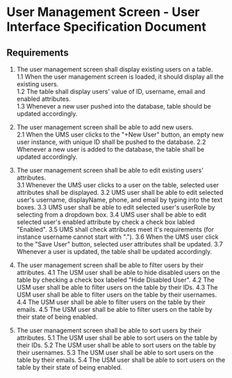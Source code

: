 # User Management Screen - User Interface Specification Document

## Requirements

1. The user management screen shall display existing users on a table.  
   1.1 When the user management screen is loaded, it should display all the existing users.  
   1.2 The table shall display users' value of ID, username, email and enabled attributes.  
   1.3 Whenever a new user pushed into the database, table should be updated accordingly.  

2. The user management screen shall be able to add new users.<br/>
2.1 When the UMS user clicks to the "+New User" button, an empty new user instance, with unique ID shall be pushed to the database.
2.2 Whenever a new user is added to the database, the table shall be updated accordingly.

3. The user management screen shall be able to edit existing users' attributes.<br/>
3.1 Whenever the UMS user clicks to a user on the table, selected user attributes shall be displayed.
3.2 UMS user shall be able to edit selected user's username, displayName, phone, and email by typing into the text boxes.
3.3 UMS user shall be able to edit selected user's userRole by selecting from a dropdown box.
3.4 UMS user shall be able to edit selected user's enabled attribute by check a check box labled "Enabled".
3.5 UMS shall check attributes meet it's requirements (for instance username cannot start with ".").
3.6 When the UMS user click to the "Save User" button, selected user attributes shall be updated.
3.7 Whenever a user is updated, the table shall be updated accordingly.

5. The user management screen shall be able to filter users by their attributes.
4.1 The USM user shall be able to hide disabled users on the table by checking a check box labeled "Hide Disabled User".
4.2 The USM user shall be able to filter users on the table by their IDs.
4.3 The USM user shall be able to filter users on the table by their usernames.
4.4 The USM user shall be able to filter users on the table by their emails.
4.5 The USM user shall be able to filter users on the table by their state of being enabled.

6. The user management screen shall be able to sort users by their attributes.
5.1 The USM user shall be able to sort users on the table by their IDs.
5.2 The USM user shall be able to sort users on the table by their usernames.
5.3 The USM user shall be able to sort users on the table by their emails.
5.4 The USM user shall be able to sort users on the table by their state of being enabled.
